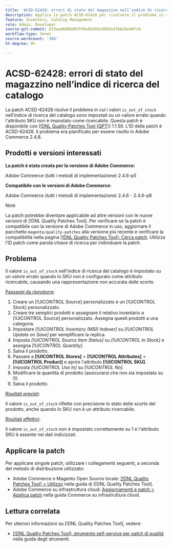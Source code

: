```yaml
---
title: 'ACSD-62428: errori di stato del magazzino nell’indice di ricerca del catalogo'
description: Applica la patch ACSD-62428 per risolvere il problema in cui il valore "is_out_of_stock" nell’indice di ricerca del catalogo non viene impostato correttamente quando lo SKU non è come attributo ricercabile.
feature: Inventory, Catalog Management
role: Admin, Developer
source-git-commit: 633aa46886d65f45e8b503e3892e47bb24e40fc0
workflow-type: tm+mt
source-wordcount: '384'
ht-degree: 0%

---
```


# ACSD-62428: errori di stato del magazzino nell’indice di ricerca del catalogo

La patch ACSD-62428 risolve il problema in cui i valori `is_out_of_stock` nell&#39;indice di ricerca del catalogo sono impostati su un valore errato quando l&#39;attributo SKU non è impostato come ricercabile. Questa patch è disponibile con [[!DNL Quality Patches Tool (QPT)]](/help/tools/quality-patches-tool/quality-patches-tool-to-self-serve-quality-patches.md) 1.1.56. L’ID della patch è ACSD-62428. Il problema era pianificato per essere risolto in Adobe Commerce 2.4.8.

## Prodotti e versioni interessati

**La patch è stata creata per la versione di Adobe Commerce:**

Adobe Commerce (tutti i metodi di implementazione) 2.4.6-p5

**Compatibile con le versioni di Adobe Commerce:**

Adobe Commerce (tutti i metodi di implementazione) 2.4.6 - 2.4.6-p8

>[!NOTE]
>
>La patch potrebbe diventare applicabile ad altre versioni con le nuove versioni di [!DNL Quality Patches Tool]. Per verificare se la patch è compatibile con la versione di Adobe Commerce in uso, aggiornare il pacchetto `magento/quality-patches` alla versione più recente e verificare la compatibilità nella pagina [[!DNL Quality Patches Tool]: Cerca patch](https://experienceleague.adobe.com/tools/commerce-quality-patches/index.html). Utilizza l’ID patch come parola chiave di ricerca per individuare la patch.

## Problema

Il valore `is_out_of_stock` nell&#39;indice di ricerca del catalogo è impostato su un valore errato quando lo SKU non è configurato come attributo ricercabile, causando una rappresentazione non accurata delle scorte.

<u>Passaggi da riprodurre</u>:

1. Creare un [!UICONTROL Source] personalizzato e un [!UICONTROL Stock] personalizzato.
1. Creare tre semplici prodotti e assegnare il relativo inventario a [!UICONTROL Source] personalizzato. Assegna questi prodotti a una categoria.
1. Impostare *[!UICONTROL Inventory (MSI) Indexer]* su *[!UICONTROL Update on Save]* per semplificare la replica.
1. Imposta *[!UICONTROL Source Item Status]* su *[!UICONTROL In Stock]* e assegna *[!UICONTROL Quantity]*.
1. Salva il prodotto.
1. Passare a **[!UICONTROL Stores]** > **[!UICONTROL Attributes]** > **[!UICONTROL Product]** e aprire l&#39;attributo **[!UICONTROL SKU]**.
1. Imposta *[!UICONTROL Use In]* su *[!UICONTROL No]*.
1. Modificare la quantità di prodotto (assicurarsi che non sia impostata su 0).
1. Salva il prodotto.

<u>Risultati previsti</u>:

Il valore `is_out_of_stock` riflette con precisione lo stato delle scorte del prodotto, anche quando lo SKU non è un attributo ricercabile.

<u>Risultati effettivi</u>:

Il valore `is_out_of_stock` non è impostato correttamente su 1 e l&#39;attributo SKU è assente nei dati indicizzati.

## Applicare la patch

Per applicare singole patch, utilizzare i collegamenti seguenti, a seconda del metodo di distribuzione utilizzato:

* Adobe Commerce o Magento Open Source locale: [[!DNL Quality Patches Tool] > Utilizzo](/help/tools/quality-patches-tool/usage.md) nella guida di [!DNL Quality Patches Tool].
* Adobe Commerce su infrastruttura cloud: [Aggiornamenti e patch > Applica patch](https://experienceleague.adobe.com/docs/commerce-cloud-service/user-guide/develop/upgrade/apply-patches.html) nella guida Commerce su infrastruttura cloud.

## Lettura correlata

Per ulteriori informazioni su [!DNL Quality Patches Tool], vedere:

* [[!DNL Quality Patches Tool]: strumento self-service per patch di qualità](/help/tools/quality-patches-tool/quality-patches-tool-to-self-serve-quality-patches.md) nella guida degli strumenti.
